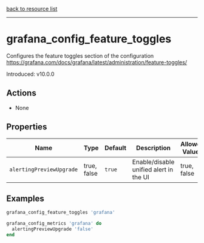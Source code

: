 
[back to resource list](https://github.com/sous-chefs/grafana#resources)

---

# grafana_config_feature_toggles

Configures the feature toggles section of the configuration <https://grafana.com/docs/grafana/latest/administration/feature-toggles/>

Introduced: v10.0.0

## Actions

- None

## Properties

| Name     | Type        | Default | Description                            | Allowed Values |
| -------- |-------------|--------|----------------------------------------|----------------|
| `alertingPreviewUpgrade` | true, false | `true`  | Enable/disable unified alert in the UI | true, false    |

## Examples

```ruby
grafana_config_feature_toggles 'grafana'
```

```ruby
grafana_config_metrics 'grafana' do
  alertingPreviewUpgrade 'false'
end
```
